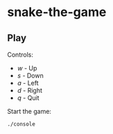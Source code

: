 # snake-the-game

## Play

Controls:
 - *w* - Up
 - *s* - Down
 - *a* - Left
 - *d* - Right
 - *q* - Quit

Start the game:

```bash
./console
```

